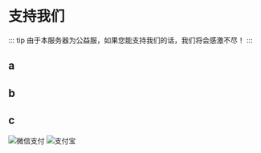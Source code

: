 # 支持我们

::: tip
由于本服务器为公益服，如果您能支持我们的话，我们将会感激不尽！
:::

## a

## b

## c

![微信支付](/images/wechat.webp)
![支付宝](/images/alipay.webp)
